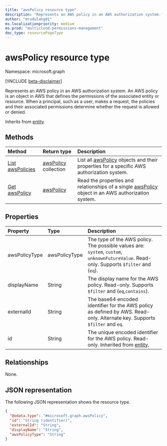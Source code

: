 ```yaml
---
title: "awsPolicy resource type"
description: "Represents an AWS policy in an AWS authorization system."
author: "mrudulahg01"
ms.localizationpriority: medium
ms.prod: "multicloud-permissions-management"
doc_type: resourcePageType
---
```


# awsPolicy resource type

Namespace: microsoft.graph

[!INCLUDE [beta-disclaimer](../../includes/beta-disclaimer.md)]

Represents an AWS policy in an AWS authorization system. An AWS policy is an object in AWS that defines the permissions of the associated entity or resource. When a principal, such as a user, makes a request, the policies and their associated permissions determine whether the request is allowed or denied.

Inherits from [entity](../resources/entity.md).

## Methods
|Method|Return type|Description|
|:---|:---|:---|
|[List awsPolicies](../api/awsauthorizationsystem-list-policies.md)|[awsPolicy](../resources/awspolicy.md) collection|List all [awsPolicy](../resources/awspolicy.md) objects and their properties for a specific AWS authorization system.|
|[Get awsPolicy](../api/awspolicy-get.md)|[awsPolicy](../resources/awspolicy.md)|Read the properties and relationships of a single [awsPolicy](../resources/awspolicy.md) object in an AWS authorization system.|

## Properties
|Property|Type|Description|
|:---|:---|:---|
|awsPolicyType|awsPolicyType|The type of the AWS policy. The possible values are: `system`, `custom`, `unknownFutureValue`. Read-only. Supports `$filter` and (`eq`).|
|displayName|String|The display name for the AWS policy. Read-only. Supports `$filter` and (`eq`,`contains`).|
|externalId|String|The base64 encoded identifier for the AWS policy as defined by AWS. Read-only. Alternate key. Supports `$filter` and `eq`.|
|id|String|The unique encoded identifier for the AWS policy. Read-only. Inherited from [entity](../resources/entity.md).|

## Relationships
None.

## JSON representation
The following JSON representation shows the resource type.
<!-- {
  "blockType": "resource",
  "keyProperty": "id",
  "@odata.type": "microsoft.graph.awsPolicy",
  "baseType": "microsoft.graph.entity",
  "openType": false
}
-->
``` json
{
  "@odata.type": "#microsoft.graph.awsPolicy",
  "id": "String (identifier)",
  "externalId": "String",
  "displayName": "String",
  "awsPolicyType": "String"
}
```

